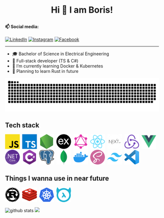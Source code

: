 # <p align="center">Hi 👋 I am Boris!</p>

#### 📫 Social media:

<a href="https://www.linkedin.com/in/boris-bošković-5069a9182/" target="_blank"><img src="https://img.shields.io/badge/LinkedIn-%230077B5.svg?&style=flat-square&logo=linkedin&logoColor=white" alt="LinkedIn"></a>
<a href="https://www.instagram.com/boskovic._/" target="_blank"><img src="https://img.shields.io/badge/Instagram-%23E4405F.svg?&style=flat-square&logo=instagram&logoColor=white" alt="Instagram"></a>
<a href="https://www.facebook.com/borishetfield" target="_blank"><img src="https://img.shields.io/badge/Facebook-%231877F2.svg?&style=flat-square&logo=facebook&logoColor=white" alt="Facebook"></a>

---

-   🎓 Bachelor of Science in Electrical Engineering
-   🎯 Full-stack developer (TS & C#)
-   🌱 I’m currently learning Docker & Kubernetes
-   🦀 Planning to learn Rust in future

<img src="images/snake.svg" />

## Tech stack

<a href="https://developer.mozilla.org/en-US/docs/Web/JavaScript" ><img src="icons/javascript.png" title="JavaScript" width=48 height=48 /></a>&nbsp;
<a href="https://www.typescriptlang.org/" ><img src="icons/typescript.png" title="TypeScript" width=48 height=48 /></a>&nbsp;
<a href="https://nodejs.org/en/" ><img src="icons/nodejs.png" title="Node.js" width=48 height=48 /></a>&nbsp;
<a href="https://expressjs.com/" ><img src="icons/express.png" title="express.js" width=48 height=48 /></a>&nbsp;
<a href="https://graphql.org/" ><img src="icons/graphql.png" title="GraphQL" width=48 height=48 /></a>&nbsp;
<a href="https://reactjs.org/" ><img src="icons/react.png" title="React" width=48 height=48 /></a>&nbsp;
<a href="https://nextjs.org/" ><img src="icons/next.png" title="Next.js" width=48 height=48 /></a>&nbsp;
<a href="https://redux.js.org/" ><img src="icons/redux.png" title="Redux" width=48 height=48 /></a>&nbsp;
<a href="https://vuejs.org/" ><img src="icons/vuejs.png" title="Vue.js" width=48 height=48 /></a>&nbsp;
<a href="https://docs.microsoft.com/en-us/aspnet/core/?view=aspnetcore-6.0" ><img src="icons/dotnetcore.png" title=".NET Core" width=48 height=48 /></a>&nbsp;
<a href="https://docs.microsoft.com/en-us/dotnet/csharp/" ><img src="icons/csharp.png" title="C#" width=48 height=48 /></a>&nbsp;
<a href="https://www.postgresql.org/" ><img src="icons/postgres.png" title="PostgreSQL" width=48 height=48 /></a>&nbsp;
<a href="https://www.mongodb.com/" ><img src="icons/mongodb.png" title="MongoDB" width=48 height=48 /></a>&nbsp;
<a href="https://www.docker.com" ><img src="icons/docker.png" title="Docker" width=48 height=48 /></a>&nbsp;
<a href="https://sass-lang.com/" ><img src="icons/sass.png" title="Sass" width=48 height=48 /></a>&nbsp;
<a href="https://tailwindcss.com/" ><img src="icons/tailwind.png" title="Tailwind" width=48 height=48 /></a>&nbsp;
<a href="https://code.visualstudio.com/" ><img src="icons/vscode.png" title="Visual Studio Code" width=48 height=48 /></a>&nbsp;

## Things I wanna use in near future

<a href="https://www.rust-lang.org/"><img src="icons/rust.png" title="Rust" width=48 height=48 /></a>&nbsp;
<a href="https://redis.io/"><img src="icons/redis.png" title="Redis" width=48 height=48 /></a>&nbsp;
<a href="https://kubernetes.io/"><img src="icons/kubernetes.png" title="Kubernetes" width=48 height=48 /></a>&nbsp;
<a href="https://hasura.io/docs/latest/graphql/core/index/"><img src="icons/hasura.png" title="Hasura" width=48 height=48 /></a>&nbsp;

<img src="https://github-readme-stats.vercel.app/api?username=borisboskovic&show_icons=true" alt="github stats" width="48%" /> <img src="https://github-readme-streak-stats.herokuapp.com/?user=borisboskovic&theme=light" width="48%" >

<!--
**borisboskovic/borisboskovic** is a ✨ _special_ ✨ repository because its `README.md` (this file) appears on your GitHub profile.

Here are some ideas to get you started:

- 🔭 I’m currently working on ...
- 🌱 I’m currently learning ...
- 👯 I’m looking to collaborate on ...
- 🤔 I’m looking for help with ...
- 💬 Ask me about ...
- 📫 How to reach me: ...
- 😄 Pronouns: ...
- ⚡ Fun fact: ...

![Visitor](https://visitor-badge.laobi.icu/badge?page_id=borisboskovic)

### Top Languages
 ![Top Langs](https://github-readme-stats.vercel.app/api/top-langs/?username=borisboskovic&layout=compact)

### Github Streaks
<img src="https://github-readme-streak-stats.herokuapp.com/?user=borisboskovic&theme=light" width="45%" >

-->
